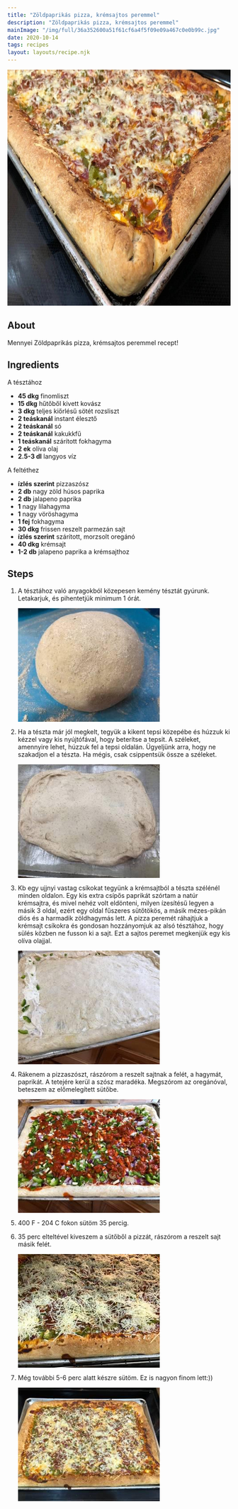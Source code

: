 ```yaml
---
title: "Zöldpaprikás pizza, krémsajtos peremmel"
description: "Zöldpaprikás pizza, krémsajtos peremmel"
mainImage: "/img/full/36a352600a51f61cf6a4f5f09e09a467c0e0b99c.jpg"
date: 2020-10-14
tags: recipes
layout: layouts/recipe.njk
---
```

                        
<p align="center"><a href="https://cookpad.com/hu/receptek/13847710-zoldpaprikas-pizza-kremsajtos-peremmel" rel="Recipe source page"><img width="751" height="532" src="/img/full/36a352600a51f61cf6a4f5f09e09a467c0e0b99c.jpg"/></a></p>

## About
Mennyei Zöldpaprikás pizza, krémsajtos peremmel recept! 

>  

## Ingredients

A tésztához
* **45 dkg** finomliszt
* **15 dkg** hűtőből kivett kovász
* **3 dkg** teljes kiőrlésű sötét rozsliszt
* **2 teáskanál** instant élesztő
* **2 teáskanál** só
* **2 teáskanál** kakukkfű
* **1 teáskanál** szárított fokhagyma
* **2 ek** olíva olaj
* **2.5-3 dl** langyos víz

A feltéthez
* **ízlés szerint** pizzaszósz
* **2 db** nagy zöld húsos paprika
* **2 db** jalapeno paprika
* **1** nagy lilahagyma
* **1** nagy vöröshagyma
* **1 fej** fokhagyma
* **30 dkg** frissen reszelt parmezán sajt
* **ízlés szerint** szárított, morzsolt oregánó
* **40 dkg** krémsajt
* **1-2 db** jalapeno paprika a krémsajthoz

## Steps

1. A tésztához való anyagokból közepesen kemény tésztát gyúrunk. Letakarjuk, és pihentetjük minimum 1 órát.
 
    <p><img width="320" height="256" align="left" src="/img/full/41ca0510fd1b6875b2ab3c9a1d0b866822baac88.jpg"/></p><div style="clear: both"/>

2. Ha a tészta már jól megkelt, tegyük a kikent tepsi közepébe és húzzuk ki kézzel vagy kis nyújtófával, hogy beterítse a tepsit. A széleket, amennyire lehet, húzzuk fel a tepsi oldalán. Ügyeljünk arra, hogy ne szakadjon el a tészta. Ha mégis, csak csippentsük össze a széleket.
 
    <p><img width="320" height="256" align="left" src="/img/full/72cf6fb4ba6deb7bb68a49fdf78112297a689ab5.jpg"/></p><div style="clear: both"/>

3. Kb egy ujjnyi vastag csíkokat tegyünk a krémsajtból a tészta szélénél minden oldalon. Egy kis extra csípős paprikát szórtam a natúr krémsajtra, és mivel nehéz volt eldönteni, milyen ízesítésű legyen a másik 3 oldal, ezért egy oldal fűszeres sütőtökös, a másik mézes-pikán diós és a harmadik zöldhagymás lett. A pizza peremét ráhajtjuk a krémsajt csíkokra és gondosan hozzányomjuk az alsó tésztához, hogy sülés közben ne fusson ki a sajt. Ezt a sajtos peremet megkenjük egy kis olíva olajjal.
 
    <p><img width="320" height="256" align="left" src="/img/full/a4398f58cfe5519c97710b68af5323d6494333aa.jpg"/></p><div style="clear: both"/>

4. Rákenem a pizzaszószt, rászórom a reszelt sajtnak a felét, a hagymát, paprikát. A tetejére kerül a szósz maradéka. Megszórom az oregánóval, beteszem az előmelegített sütőbe.
 
    <p><img width="320" height="256" align="left" src="/img/full/df8097cbff654691b84a1c1e55039b8bf2ad42a3.jpg"/></p><div style="clear: both"/>

5. 400 F - 204 C fokon sütöm 35 percig.
 
    <div style="clear: both"/>

6. 35 perc elteltével kiveszem a sütőből a pizzát, rászórom a reszelt sajt másik felét.
 
    <p><img width="320" height="256" align="left" src="/img/full/db860d4ec3b3da8ce97e31979963568f1ebb5473.jpg"/></p><div style="clear: both"/>

7. Még további 5-6 perc alatt készre sütöm. Ez is nagyon finom lett:))
 
    <p><img width="320" height="256" align="left" src="/img/full/ef2d586a9d8ae785e53b579e1b614c9a61fbfafa.jpg"/></p><div style="clear: both"/>

